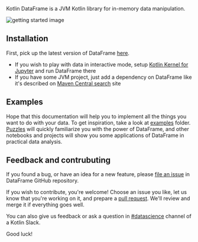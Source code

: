 [//]: # (title: Getting started)

Kotlin DataFrame is a JVM Kotlin library for in-memory data manipulation.

![getting started image](gettingStarted.png)

## Installation
First, pick up the latest version of DataFrame [here](https://search.maven.org/artifact/org.jetbrains.kotlinx/dataframe).
* If you wish to play with data in interactive mode, setup [Kotlin Kernel for Jupyter](installation.md#jupyter-notebook) and run DataFrame there
* If you have some JVM project, just add a dependency on DataFrame like it's described on [Maven Central search](https://search.maven.org/artifact/org.jetbrains.kotlinx/dataframe) site

## Examples
Hope that this documentation will help you to implement all the things you want to do with your data. To get inspiration, take a look at [examples](https://github.com/Kotlin/dataframe/tree/master/examples) folder. [Puzzles](https://github.com/Kotlin/dataframe/blob/master/examples/jupyter-notebooks/puzzles/40%20puzzles.ipynb) will quickly familiarize you with the power of DataFrame, and other notebooks and projects will show you some applications of DataFrame in practical data analysis.

## Feedback and contrubuting
If you found a bug, or have an idea for a new feature, please [file an issue](https://github.com/Kotlin/dataframe/issues/new) in DataFrame GitHub repository.

If you wish to contribute, you're welcome! Choose an issue you like, let us know that you're working on it, and prepare a [pull request](https://github.com/Kotlin/dataframe/pulls). We'll review and merge it if everything goes well.

You can also give us feedback or ask a question in [#datascience](https://kotlinlang.slack.com/archives/C4W52CFEZ) channel of a Kotlin Slack.

Good luck!
